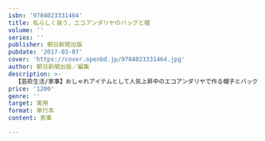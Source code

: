 ```yaml
---
isbn: '9784023331464'
title: 私らしく装う、エコアンダリヤのバッグと帽
volume: ''
series: ''
publisher: 朝日新聞出版
pubdate: '2017-03-07'
cover: 'https://cover.openbd.jp/9784023331464.jpg'
author: 朝日新聞出版／編集
description: >-
  【芸術生活/家事】おしゃれアイテムとして人気上昇中のエコアンダリヤで作る帽子とバッグの作品集。大人に似合う上質でシンプルな作品を多数収録。丁寧なプロセス写真でわかりやすく解説し初心者にも安心。
price: '1200'
genre: ''
target: 実用
format: 単行本
content: 家事

---
```

